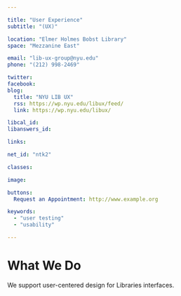 ```yaml
---

title: "User Experience"
subtitle: "(UX)"

location: "Elmer Holmes Bobst Library"
space: "Mezzanine East"

email: "lib-ux-group@nyu.edu"
phone: "(212) 998-2469"

twitter: 
facebook: 
blog:
  title: "NYU LIB UX"
  rss: https://wp.nyu.edu/libux/feed/
  link: https://wp.nyu.edu/libux/

libcal_id: 
libanswers_id: 

links:

net_id: "ntk2"

classes:

image: 

buttons:
  Request an Appointment: http://www.example.org

keywords:
  - "user testing"
  - "usability"

---
```


# What We Do

We support user-centered design for Libraries interfaces.  
